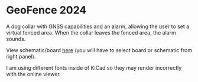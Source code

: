 # GeoFence 2024

A dog collar with GNSS capabilities and an alarm, allowing the user to set a virtual fenced area. When the collar leaves the fenced area, the alarm sounds.

View schematic/board [here](https://kicanvas.org/?github=https%3A%2F%2Fgithub.com%2Fmhbleakley%2FGF24) (you will have to select board or schematic from right panel).

I am using different fonts inside of KiCad so they may render incorrectly with the online viewer.